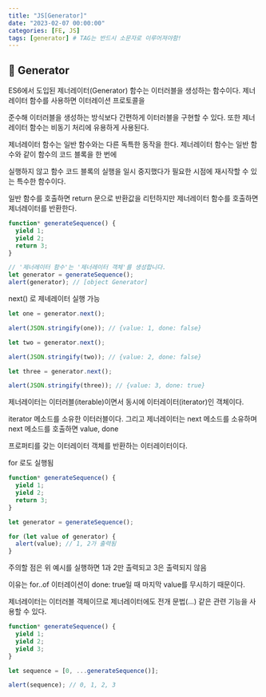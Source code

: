 ```yaml
---
title: "JS[Generator]"
date: "2023-02-07 00:00:00"
categories: [FE, JS]
tags: [generator] # TAG는 반드시 소문자로 이루어져야함!
---
```


## 📌 Generator

ES6에서 도입된 제너레이터(Generator) 함수는 이터러블을 생성하는 함수이다. 제너레이터 함수를 사용하면 이터레이션 프로토콜을

준수해 이터러블을 생성하는 방식보다 간편하게 이터러블을 구현할 수 있다. 또한 제너레이터 함수는 비동기 처리에 유용하게 사용된다.

제너레이터 함수는 일반 함수와는 다른 독특한 동작을 한다. 제너레이터 함수는 일반 함수와 같이 함수의 코드 블록을 한 번에

실행하지 않고 함수 코드 블록의 실행을 일시 중지했다가 필요한 시점에 재시작할 수 있는 특수한 함수이다.

일반 함수를 호출하면 return 문으로 반환값을 리턴하지만 제너레이터 함수를 호출하면 제너레이터를 반환한다.

```javascript
function* generateSequence() {
  yield 1;
  yield 2;
  return 3;
}

// '제너레이터 함수'는 '제너레이터 객체'를 생성합니다.
let generator = generateSequence();
alert(generator); // [object Generator]
```

next() 로 제네레이터 실행 가능

```javascript
let one = generator.next();

alert(JSON.stringify(one)); // {value: 1, done: false}

let two = generator.next();

alert(JSON.stringify(two)); // {value: 2, done: false}

let three = generator.next();

alert(JSON.stringify(three)); // {value: 3, done: true}
```

제너레이터는 이터러블(iterable)이면서 동시에 이터레이터(iterator)인 객체이다.

iterator 메소드를 소유한 이터러블이다. 그리고 제너레이터는 next 메소드를 소유하며 next 메소드를 호출하면 value, done

프로퍼티를 갖는 이터레이터 객체를 반환하는 이터레이터이다.

for 로도 실행됨

```javascript
function* generateSequence() {
  yield 1;
  yield 2;
  return 3;
}

let generator = generateSequence();

for (let value of generator) {
  alert(value); // 1, 2가 출력됨
}
```

주의할 점은 위 예시를 실행하면 1과 2만 출력되고 3은 출력되지 않음

이유는 for..of 이터레이션이 done: true일 때 마지막 value를 무시하기 때문이다.

제너레이터는 이터러블 객체이므로 제너레이터에도 전개 문법(...) 같은 관련 기능을 사용할 수 있다.

```javascript
function* generateSequence() {
  yield 1;
  yield 2;
  yield 3;
}

let sequence = [0, ...generateSequence()];

alert(sequence); // 0, 1, 2, 3
```
